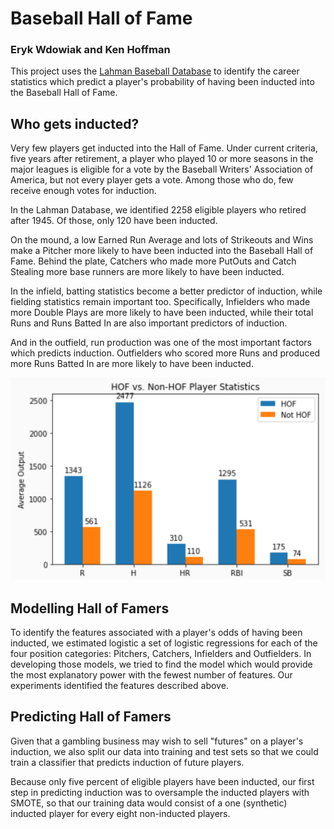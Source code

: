 #  Baseball Hall of Fame

###  Eryk Wdowiak and Ken Hoffman

This project uses the [Lahman Baseball Database](http://www.seanlahman.com/baseball-archive/statistics) to identify
the career statistics which predict a player's probability of having been inducted into the Baseball Hall of Fame.

##  Who gets inducted?

Very few players get inducted into the Hall of Fame.  Under current criteria, five years after retirement, a player
who played 10 or more seasons in the major leagues is eligible for a vote by the Baseball Writers' Association of
America, but not every player gets a vote.  Among those who do, few receive enough votes for induction.

In the Lahman Database, we identified 2258 eligible players who retired after 1945.  Of those, only 120 have been inducted.

On the mound, a low Earned Run Average and lots of Strikeouts and Wins make a Pitcher more likely to have been inducted into
the Baseball Hall of Fame.  Behind the plate, Catchers who made more PutOuts and Catch Stealing more base runners are more
likely to have been inducted.

In the infield, batting statistics become a better predictor of induction, while fielding statistics remain important too.
Specifically, Infielders who made more Double Plays are more likely to have been inducted, while their total Runs and
Runs Batted In are also important predictors of induction.

And in the outfield, run production was one of the most important factors which predicts induction.  Outfielders who
scored more Runs and produced more Runs Batted In are more likely to have been inducted.

![Hall of Fame Status](./HoF-batters.png)

##  Modelling Hall of Famers

To identify the features associated with a player's odds of having been inducted, we estimated logistic a set of
logistic regressions for each of the four position categories:  Pitchers, Catchers, Infielders and Outfielders.
In developing those models, we tried to find the model which would provide the most explanatory power with
the fewest number of features.  Our experiments identified the features described above.

##  Predicting Hall of Famers

Given that a gambling business may wish to sell "futures" on a player's induction, we also split our data
into training and test sets so that we could train a classifier that predicts induction of future players.

Because only five percent of eligible players have been inducted, our first step in predicting induction was to
oversample the inducted players with SMOTE, so that our training data would consist of a one (synthetic) inducted
player for every eight non-inducted players.

